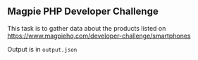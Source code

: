 ## Magpie PHP Developer Challenge

This task is to gather data about the products listed on https://www.magpiehq.com/developer-challenge/smartphones

Output is in `output.json`